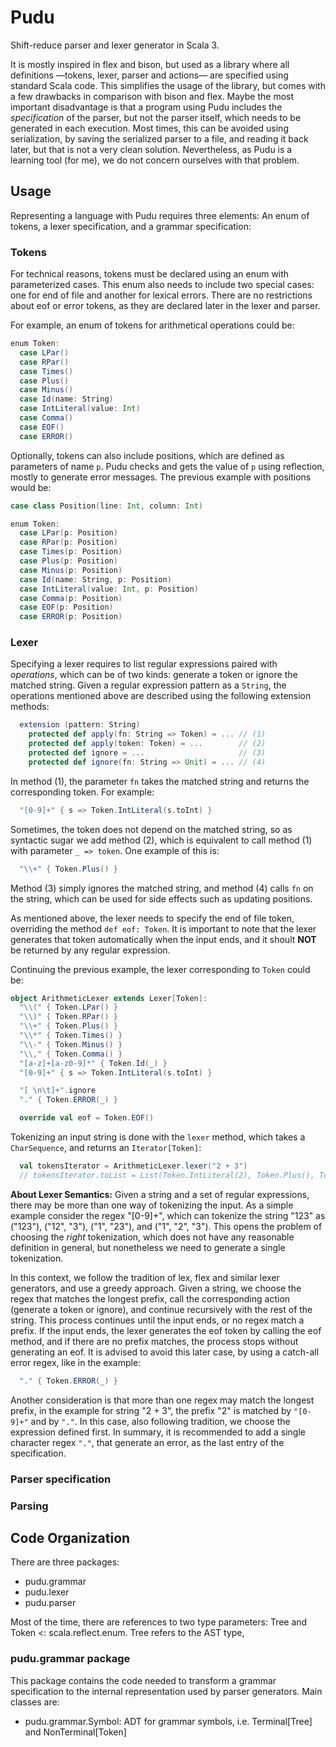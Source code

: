 # Pudu

Shift-reduce parser and lexer generator in Scala 3.

It is mostly inspired in flex and bison, but used as a library where all definitions —tokens, lexer, parser and actions— are specified using standard Scala code. This simplifies the usage of the library, but comes with a few drawbacks in comparison with bison and flex. Maybe the most important disadvantage is that a program using Pudu includes the *specification* of the parser, but not the parser itself, which needs to be generated in each execution. Most times, this can be avoided using serialization, by saving the serialized parser to a file, and reading it back later, but that is not a very clean solution. Nevertheless, as Pudu is a learning tool (for me), we do not concern ourselves with that problem.

## Usage

Representing a language with Pudu requires three elements: An enum of tokens, a lexer specification, and a grammar specification:

### Tokens
For technical reasons, tokens must be declared using an enum with parameterized cases. This enum also needs to include two special cases: one for end of file and another for lexical errors. There are no restrictions about eof or error tokens, as they are declared later in the lexer and parser.

For example, an enum of tokens for arithmetical operations could be:

```scala
enum Token:
  case LPar()
  case RPar()
  case Times()
  case Plus()
  case Minus()
  case Id(name: String)
  case IntLiteral(value: Int)
  case Comma()
  case EOF()
  case ERROR()
```

Optionally, tokens can also include positions, which are defined as parameters of name `p`. Pudu checks and gets the value of `p` using reflection, mostly to generate error messages. The previous example with positions would be:

```scala
case class Position(line: Int, column: Int)

enum Token:
  case LPar(p: Position)
  case RPar(p: Position)
  case Times(p: Position)
  case Plus(p: Position)
  case Minus(p: Position)
  case Id(name: String, p: Position)
  case IntLiteral(value: Int, p: Position)
  case Comma(p: Position)
  case EOF(p: Position)
  case ERROR(p: Position)
```
### Lexer

Specifying a lexer requires to list regular expressions paired with *operations*, which can be of two kinds: generate a token or ignore the matched string. Given a regular expression pattern as a `String`, the operations mentioned above are described using the following extension methods:
```scala
  extension (pattern: String)
    protected def apply(fn: String => Token) = ... // (1)
    protected def apply(token: Token) = ...        // (2)
    protected def ignore = ...                     // (3)
    protected def ignore(fn: String => Unit) = ... // (4)
```
In method (1), the parameter `fn` takes the matched string and returns the corresponding token. For example:
```scala
  "[0-9]+" { s => Token.IntLiteral(s.toInt) }
```
Sometimes, the token does not depend on the matched string, so as syntactic sugar we add method (2), which is equivalent to call method (1) with parameter `_ => token`. One example of this is:
```scala
  "\\+" { Token.Plus() }
```
Method (3) simply ignores the matched string, and method (4) calls `fn` on the string, which can be used for side effects such as updating positions.

As mentioned above, the lexer needs to specify the end of file token, overriding the method `def eof: Token`. It is important to note that the lexer generates that token automatically when the input ends, and it shoult **NOT** be returned by any regular expression.

Continuing the previous example, the lexer corresponding to `Token` could be:
```scala
object ArithmeticLexer extends Lexer[Token]:
  "\\(" { Token.LPar() }
  "\\)" { Token.RPar() }
  "\\+" { Token.Plus() }
  "\\*" { Token.Times() }
  "\\-" { Token.Minus() }
  "\\," { Token.Comma() }
  "[a-z]+[a-z0-9]*" { Token.Id(_) }
  "[0-9]+" { s => Token.IntLiteral(s.toInt) }

  "[ \n\t]+".ignore
  "." { Token.ERROR(_) }

  override val eof = Token.EOF()
```
Tokenizing an input string is done with the `lexer` method, which takes a `CharSequence`, and returns an `Iterator[Token]`:
```scala
  val tokensIterator = ArithmeticLexer.lexer("2 + 3")
  // tokensIterator.toList = List(Token.IntLiteral(2), Token.Plus(), Token.IntLiteral(3), Token.EOF())
```

**About Lexer Semantics:**
Given a string and a set of regular expressions, there may be more than one way of tokenizing the input. As a simple example consider the regex "[0-9]+", which can tokenize the string "123" as ("123"), ("12", "3"), ("1", "23"), and ("1", "2", "3"). This opens the problem of choosing the *right* tokenization, which does not have any reasonable  definition in general, but nonetheless we need to generate a single tokenization.

In this context, we follow the tradition of lex, flex and similar lexer generators, and use a greedy approach. Given a string, we choose the regex that matches the longest prefix, call the corresponding action (generate a token or ignore), and continue recursively with the rest of the string. This process continues until the input ends, or no regex match a prefix. If the input ends, the lexer generates the eof token by calling the eof method, and if there are no prefix matches, the process stops without generating an eof. It is advised to avoid this later case, by using a catch-all error regex, like in the example:
```scala
  "." { Token.ERROR(_) }
```
Another consideration is that more than one regex may match the longest prefix, in the example for string "2 + 3", the prefix "2" is matched by `"[0-9]+"` and by `"."`. In this case, also following tradition, we choose the expression defined first. In summary, it is recommended to add a single character regex `"."`, that generate an error, as the last entry of the specification.

### Parser specification


### Parsing


## Code Organization

There are three packages:
- pudu.grammar
- pudu.lexer
- pudu.parser

Most of the time, there are references to two type parameters: Tree and Token <: scala.reflect.enum. Tree refers to the AST type, 

### pudu.grammar package

This package contains the code needed to transform a grammar specification to the internal representation used by parser generators. Main classes are:
- pudu.grammar.Symbol: ADT for grammar symbols, i.e. Terminal[Tree] and NonTerminal[Token]
